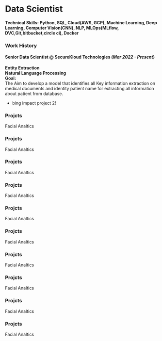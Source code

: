 # Data Scientist

#### Technical Skills: Python, SQL, Cloud(AWS, GCP), Machine Learning, Deep Learning, Computer Vision(CNN), NLP, MLOps(MLflow, DVC,Git,bitbucket,circle ci), Docker

### Work History
#### <b>Senior Data Scientist @ SecureKloud Technologies (_Mar 2022 - Present_)</b>
<b>Entity Extraction</b> \
<b>Natural Language Processing</b> \
<b>Goal:</b> \
The Aim to develop a model that identifies all Key information extraction on medical documents and identity patient name for extracting all information about patient from database.

- bing impact project 2!

### Projcts
Facial Analtics

### Projcts
Facial Analtics

### Projcts
Facial Analtics

### Projcts
Facial Analtics

### Projcts
Facial Analtics

### Projcts
Facial Analtics

### Projcts
Facial Analtics

### Projcts
Facial Analtics

### Projcts
Facial Analtics

### Projcts
Facial Analtics
